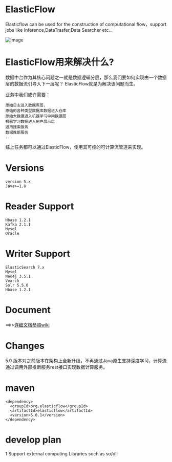 # ElasticFlow
Elasticflow can be used for the construction of computational flow，support jobs like Inference,DataTrasfer,Data Searcher etc...

![image](https://github.com/springwings/elasticflow/blob/master/architecture.jpg)


# ElasticFlow用来解决什么?

数据中台作为其核心问题之一就是数据逻辑分层，那么我们要如何实现由一个数据层的数据流引导入下一层呢？
ElasticFlow就是为解决该问题而生。


业务中我们或许需要：

	原始日志进入数据库层，
	原始的各种类型数据库数据进入仓库
	原始大数据进入机器学习中间数据层
	机器学习数据进入用户展示层
	通用搜索服务
    数据推断服务 
	...
综上任务都可以通过ElasticFlow，使用其可控的可计算流管道来实现。

# Versions
	version 5.x
	Java>=1.8

# Reader Support
	Hbase 1.2.1
	Kafka 2.1.1
	Mysql
	Oracle

# Writer Support
	ElasticSearch 7.x
	Mysql
	Neo4j 3.5.1
	Vearch
	Solr 5.5.0
	Hbase 1.2.1

# Document
==>>[详细文档参照wiki](https://github.com/springwings/elasticflow/wiki)  

# Changes
5.0 版本对之前版本在架构上全新升级，不再通过Java原生支持深度学习，计算流通过调用外部推断服务rest接口实现数据计算服务。
# maven 
    <dependency>
      <groupId>org.elasticflow</groupId>
      <artifactId>elasticflow</artifactId>
      <version>5.0.1</version>
    </dependency>

# develop plan
1 Support external computing Libraries such as so/dll